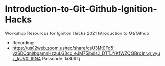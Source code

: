 # Introduction-to-Git-Github-Ignition-Hacks
Workshop Resources for Ignition Hacks 2021 Introduction to Git/Github
- Recording: 
- https://us02web.zoom.us/rec/share/csU3Mt0Fd5-yzSDCqn0bgamnHzzuLGDcc_eJM75jbsls3_DTTJYKfWZQt3Brx1nr.q_yyuz_kUV0LlGN4 Passcode: fa8b#f.j
